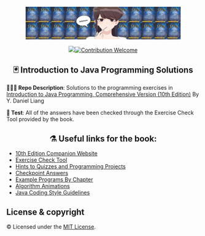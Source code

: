 

<p align="center"><img src="./github.png" width="80%"/></p>
<p align="center">
<a href="#license"><img src="https://img.shields.io/github/license/sourcerer-io/hall-of-fame.svg?colorB=ff0000"></a><a href="#"><img src="https://img.shields.io/badge/Contribution-welcome-brightgreen.svg" alt="Contribution Welcome"></a>
</p>

<h2 align="center">🃏 Introduction to Java Programming Solutions</h2>

**👩🏻‍💻 Repo Description**: Solutions to the programming exercises in <a href="https://www.amazon.com/Intro-Java-Programming-Comprehensive-Version/dp/0133761312">Introduction to Java Programming, Comprehensive Version (10th Edition)</a> By Y. Daniel Liang </a>

**🧪 Test**: All of the answers have been checked through the Exercise Check Tool provided by the book. 

<h2 align="center">⚗️ Useful links for the book:</h2>

- <a href="http://liveexample.pearsoncmg.com/liang/intro10e">10th Edition Companion Website</a>
- <a href="https://liveexample.pearsoncmg.com/CheckExercise/faces/CheckExercise.xhtml?chapter=1&programName=Exercise01_01">Exercise Check Tool</a>
- <a href="https://liveexample.pearsoncmg.com/javarevel2e.html">Hints to Quizzes and Programming Projects</a>
- <a href='#checkpoint-answers'>Checkpoint Answers</a>
- <a href="https://media.pearsoncmg.com/ph/esm/ecs_liang_ijp_10/ExampleByChapters.html">Example Programs By Chapter</a>
- <a href="http://liveexample.pearsoncmg.com/liang/animation/animation.html">Algorithm Animations</a>
- <a href="https://media.pearsoncmg.com/ph/esm/ecs_liang_ijp_10/supplement/Supplement1dcodingguidelines.html">Java Coding Style Guidelines</a>



## License & copyright
© Licensed under the [MIT License](LICENSE).


